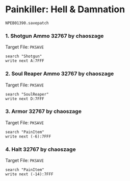 #  Painkiller: Hell & Damnation 

`NPEB01390.savepatch`

### 1. Shotgun Ammo 32767 by chaoszage

Target File: `PKSAVE`

```
search "Shotgun"
write next A:7FFF
```

### 2. Soul Reaper Ammo 32767 by chaoszage

Target File: `PKSAVE`

```
search "SoulReaper"
write next D:7FFF
```

### 3. Armor 32767 by chaoszage

Target File: `PKSAVE`

```
search "PainItem"
write next (-6):7FFF
```

### 4. Halt 32767 by chaoszage

Target File: `PKSAVE`

```
search "PainItem"
write next (-14):7FFF
```

